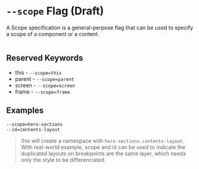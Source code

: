 # `--scope` Flag (Draft)

A Scope specification is a general-perpose flag that can be used to specify a scope of a component or a content.

```

```

## Reserved Keywords

- this - `--scope=this`
- parent - `--scope=parent`
- screen - `--scope=screen`
- frame - `--scope=frame`

## Examples

```
--scope=hero-sections
--id=contents-layout
```

> this will create a namespace with `hero-sections.contents-layout`. With real-world example, scope and id can be used to indicate the duplicated layouts on breakpoints are the same layer, which needs only the style to be differenciated.
